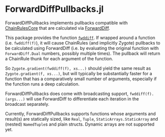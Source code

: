 # ForwardDiffPullbacks.jl

ForwardDiffPullbacks implements pullbacks compatible with [ChainRulesCore](https://github.com/JuliaDiff/ChainRulesCore.jl) that are calculated via [ForwardDiff](https://github.com/JuliaDiff/ForwardDiff.jl).

This package provides the function [`fwddiff`](@ref). If wrapped around a function (i.e. `fwddiff(f)`), it will cause ChainRules (and implicitly Zygote) pullbacks to be calculated using ForwardDiff (i.e. by evaluating the original function with `ForwardDiff.Dual` numbers, possibly multiple times). The pullback will return a ChainRule thunk for each argument of the function.

So `Zygote.gradient(fwddiff(f), xs...)` should yield the same result as `Zygote.gradient(f, xs...)`, but will typically be substantially faster for a function that has a comparatively small number of arguments, especially if the function runs a deep calculation.

ForwardDiffPullbacks does come with broadcasting support, `fwddiff(f).(args...)` will use ForwardDiff to differentiate each iteration in the broadcast separately.

Currently, ForwardDiffPullbacks supports functions whose arguments and result(s) are statically sized, like `Real`, `Tuple`, `StaticArrays.StaticArray` and (nested) `NamedTuple`s and plain structs. Dynamic arrays are not supported yet.
